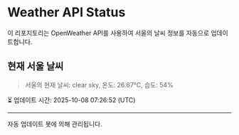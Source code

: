 
# Weather API Status

이 리포지토리는 OpenWeather API를 사용하여 서울의 날씨 정보를 자동으로 업데이트합니다.

## 현재 서울 날씨
> 서울의 현재 날씨: clear sky, 온도: 26.67°C, 습도: 54%

⏳ 업데이트 시간: 2025-10-08 07:26:52 (UTC)

---
자동 업데이트 봇에 의해 관리됩니다.
